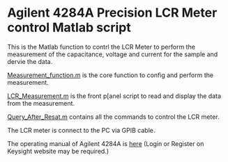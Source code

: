 # Agilent 4284A Precision LCR Meter control Matlab script

This is the Matlab function to contrl the LCR Meter to perform the measurement of the capacitance, voltage and current for the sample and dervie the data.

[Measurement_function.m](.\Measurement_function.m) is the core function to config and perform the measurement.

[LCR_Measurement.m](.\LCR_Measurement.m) is the front p[anel script to read and display the data from the measurement.

[Query_After_Resat.m](.\Query_After_Resat.m) contains all the commands to control the LCR meter.

The LCR meter is connect to the PC via GPIB cable.

The operating manual of Agilent 4284A is [here](https://www.keysight.com/gb/en/assets/9018-01389/user-manuals/9018-01389.pdf?success=true) (Login or Register on Keysight website may be required.)
